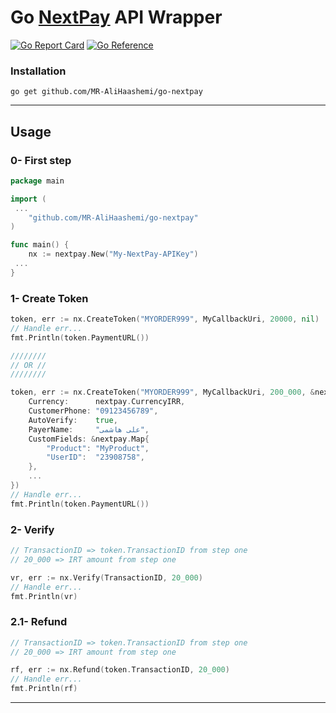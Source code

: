 # Go [NextPay](https://nextpay.org/) API Wrapper

[![Go Report Card](https://goreportcard.com/badge/github.com/MR-AliHaashemi/go-nextpay)](https://goreportcard.com/report/github.com/MR-AliHaashemi/go-nextpay) [![Go Reference](https://pkg.go.dev/badge/github.com/MR-AliHaashemi/go-nextpay.svg)](https://pkg.go.dev/github.com/MR-AliHaashemi/go-nextpay)


### Installation
```
go get github.com/MR-AliHaashemi/go-nextpay
```

------

## Usage

### 0- First step
```go
package main

import (
 ...
	"github.com/MR-AliHaashemi/go-nextpay"
)

func main() {
	nx := nextpay.New("My-NextPay-APIKey")
 ...
}
```

### 1- Create Token 
```go 
token, err := nx.CreateToken("MYORDER999", MyCallbackUri, 20000, nil)
// Handle err...
fmt.Println(token.PaymentURL())

////////
// OR //
////////

token, err := nx.CreateToken("MYORDER999", MyCallbackUri, 200_000, &nextpay.CreateTokenOptions{
	Currency:      nextpay.CurrencyIRR,
	CustomerPhone: "09123456789",
	AutoVerify:    true,
	PayerName:     "علی هاشمی",
	CustomFields: &nextpay.Map{
		"Product": "MyProduct",
		"UserID":  "23908758",
	},
	...
})
// Handle err...
fmt.Println(token.PaymentURL())
```

### 2- Verify
```go 
// TransactionID => token.TransactionID from step one
// 20_000 => IRT amount from step one

vr, err := nx.Verify(TransactionID, 20_000)
// Handle err...
fmt.Println(vr)
```

### 2.1- Refund
```go
// TransactionID => token.TransactionID from step one
// 20_000 => IRT amount from step one

rf, err := nx.Refund(token.TransactionID, 20_000)
// Handle err...
fmt.Println(rf)
```

------

